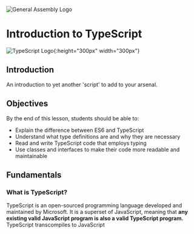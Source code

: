 ![General Assembly Logo](http://i.imgur.com/ke8USTq.png)

# Introduction to TypeScript

![TypeScript Logo](https://raw.githubusercontent.com/remojansen/logo.ts/master/ts.png){:height="300px" width="300px"}

## Introduction

An introduction to yet another 'script' to add to your arsenal.

## Objectives

By the end of this lesson, students should be able to:

- Explain the difference between ES6 and TypeScript
- Understand what type definitions are and why they are necessary
- Read and write TypeScript code that employs typing
- Use classes and interfaces to make their code more readable and maintainable

## Fundamentals

### What is TypeScript?

TypeScript is an open-sourced programming language developed and maintained by Microsoft. It is a superset of JavaScript, meaning that **any existing valid JavaScript program is also a valid TypeScript program.** TypeScript transcompiles to JavaScript
